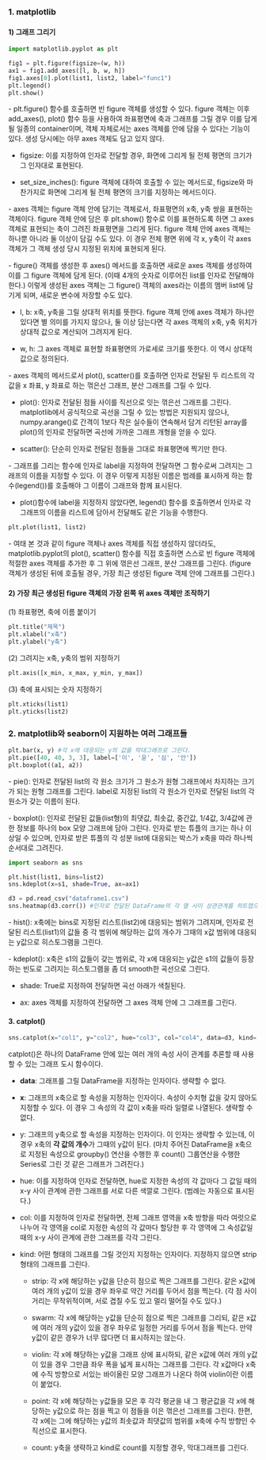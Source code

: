 ### 1. matplotlib

#### 1) 그래프 그리기

```python
import matplotlib.pyplot as plt

fig1 = plt.figure(figsize=(w, h))
ax1 = fig1.add_axes([l, b, w, h])
fig1.axes[0].plot(list1, list2, label="func1") 
plt.legend() 
plt.show()
```

\- plt.figure() 함수를 호출하면 빈 figure 객체를 생성할 수 있다. figure 객체는 이후 add_axes(), plot() 함수 등을 사용하여 좌표평면에 축과 그래프를 그릴 경우 이를 담게 될 일종의 container이며, 객체 자체로서는 axes 객체를 안에 담을 수 있다는 기능이 있다. 생성 당시에는 아무 axes 객체도 담고 있지 않다.

- figsize: 이를 지정하여 인자로 전달할 경우, 화면에 그리게 될 전체 평면의 크기가 그 인자대로 표현된다.

- set_size_inches(): figure 객체에 대하여 호출할 수 있는 메서드로, figsize와 마찬가지로 화면에 그리게 될 전체 평면의 크기를 지정하는 메서드이다.

\- axes 객체는 figure 객체 안에 담기는 객체로서, 좌표평면의 x축, y축 쌍을 표현하는 객체이다. figure 객체 안에 담은 후 plt.show() 함수로 이를 표현하도록 하면 그 axes 객체로 표현되는 축이 그려진 좌표평면을 그리게 된다. figure 객체 안에 axes 객체는 하나뿐 아니라 둘 이상이 담길 수도 있다. 이 경우 전체 평면 위에 각 x, y축이 각 axes 객체가 그 객체 생성 당시 지정된 위치에 표현되게 된다.

\- figure() 객체를 생성한 후 axes() 메서드를 호출하면 새로운 axes 객체를 생성하여 이를 그 figure 객체에 담게 된다. (이때 4개의 숫자로 이루어진 list를 인자로 전달해야 한다.) 이렇게 생성된 axes 객체는 그 figure() 객체의 axes라는 이름의 멤버 list에 담기게 되며, 새로운 변수에 저장할 수도 있다.

  - l, b: x축, y축을 그릴 상대적 위치를 뜻한다. figure 객체 안에 axes 객체가 하나만 있다면 별 의미를 가지지 않으나, 둘 이상 담는다면 각 axes 객체의 x축, y축 위치가 상대적 값으로 계산되어 그려지게 된다.

  - w, h: 그 axes 객체로 표현할 좌표평면의 가로세로 크기를 뜻한다. 이 역시 상대적 값으로 정의된다.

\- axes 객체의 메서드로서 plot(), scatter()를 호출하면 인자로 전달된 두 리스트의 각 값을 x 좌표, y 좌표로 하는 꺾은선 그래프, 분산 그래프를 그릴 수 있다. 

- plot(): 인자로 전달된 점들 사이를 직선으로 잇는 꺾은선 그래프를 그린다. matplotlib에서 공식적으로 곡선을 그릴 수 있는 방법은 지원되지 않으나, numpy.arange()로 간격이 1보다 작은 실수들이 연속해서 담겨 리턴된 array를 plot()의 인자로 전달하면 곡선에 가까운 그래프 개형을 얻을 수 있다.

- scatter(): 단순히 인자로 전달된 점들을 그대로 좌표평면에 찍기만 한다.

\- 그래프를 그리는 함수에 인자로 label을 지정하여 전달하면 그 함수로써 그려지는 그래프의 이름을 지정할 수 있다. 이 경우 이렇게 지정된 이름은 범례를 표시하게 하는 함수(legend())를 호출해야 그 이름이 그래프와 함께 표시된다.

- plot()함수에 label을 지정하지 않았다면, legend() 함수를 호출하면서 인자로 각 그래프의 이름을 리스트에 담아서 전달해도 같은 기능을 수행한다.


```python
plt.plot(list1, list2)
```

\- 여태 본 것과 같이 figure 객체나 axes 객체를 직접 생성하지 않더라도, matplotlib.pyplot의 plot(), scatter() 함수를 직접 호출하면 스스로 빈 figure 객체에 적절한 axes 객체를 추가한 후 그 위에 꺾은선 그래프, 분산 그래프를 그린다. (figure 객체가 생성된 뒤에 호출될 경우, 가장 최근 생성된 figure 객체 안에 그래프를 그린다.)




#### 2) 가장 최근 생성된 figure 객체의 가장 왼쪽 위 axes 객체만 조작하기


(1) 좌표평면, 축에 이름 붙이기

```python
plt.title("제목")
plt.xlabel("x축")
plt.ylabel("y축")
```


(2) 그려지는 x축, y축의 범위 지정하기

```python
plt.axis([x_min, x_max, y_min, y_max])
```

(3) 축에 표시되는 숫자 지정하기

```python
plt.xticks(list1)
plt.yticks(list2)
```



### 2. matplotlib와 seaborn이 지원하는 여러 그래프들

```python
plt.bar(x, y) #각 x에 대응되는 y의 값을 막대그래프로 그린다.
plt.pie([40, 40, 3, 3], label=['이', '윤', '심', '안']) 
plt.boxplot((a1, a2)) 
```

\- pie(): 인자로 전달된 list의 각 원소 크기가 그 원소가 원형 그래프에서 차지하는 크기가 되는 원형 그래프를 그린다. label로 지정된 list의 각 원소가 인자로 전달된 list의 각 원소가 갖는 이름이 된다.

\- boxplot(): 인자로 전달된 값들(list형)의 최댓값, 최솟값, 중간값, 1/4값, 3/4값에 관한 정보를 하나의 box 모양 그래프에 담아 그린다. 인자로 받는 튜플의 크기는 하나 이상일 수 있으며, 인자로 받은 튜플의 각 성분 list에 대응되는 박스가 x축을 따라 하나씩 순서대로 그려진다.


```python
import seaborn as sns

plt.hist(list1, bins=list2)
sns.kdeplot(x=s1, shade=True, ax=ax1) 

d3 = pd.read_csv("dataframe1.csv")
sns.heatmap(d3.corr()) #인자로 전달된 DataFrame의 각 열 사이 상관관계를 히트맵으로 그린다.
```

\- hist(): x축에는 bins로 지정된 리스트(list2)에 대응되는 범위가 그려지며, 인자로 전달된 리스트(list1)의 값들 중 각 범위에 해당하는 값의 개수가 그때의 x값 범위에 대응되는 y값으로 히스토그램을 그린다. 

\- kdeplot(): x축은 s1의 값들이 갖는 범위로, 각 x에 대응되는 y값은 s1의 값들이 등장하는 빈도로 그려지는 히스토그램을 좀 더 smooth한 곡선으로 그린다. 

- shade: True로 지정하여 전달하면 곡선 아래가 색칠된다. 

- ax: axes 객체를 지정하여 전달하면 그 axes 객체 안에 그 그래프를 그린다.



#### 3. catplot()

```python
sns.catplot(x="col1", y="col2", hue="col3", col="col4", data=d3, kind='strip').fig.set_size_inches(w, h) #catplot()은 직접 .fig.set_size_inches() 함수를 써서 그 크기를 정할 수 있다.
```

catplot()은 하나의 DataFrame 안에 있는 여러 개의 속성 사이 관계를 추론할 때 사용할 수 있는 그래프 도시 함수이다.

- **data**: 그래프를 그릴 DataFrame을 지정하는 인자이다. 생략할 수 없다.

- **x**: 그래프의 x축으로 할 속성을 지정하는 인자이다. 속성이 수치형 값을 갖지 않아도 지정할 수 있다. 이 경우 그 속성의 각 값이 x축을 따라 일렬로 나열된다. 생략할 수 없다.

- y: 그래프의 y축으로 할 속성을 지정하는 인자이다. 이 인자는 생략할 수 있는데, 이 경우 x축의 **각 값의 개수**가 그때의 y값이 된다. (마치 주어진 DataFrame을 x축으로 지정된 속성으로 groupby() 연산을 수행한 후 count() 그룹연산을 수행한 Series로 그린 것 같은 그래프가 그려진다.)

- hue: 이를 지정하여 인자로 전달하면, hue로 지정한 속성의 각 값마다 그 값일 때의 x-y 사이 관계에 관한 그래프를 서로 다른 색깔로 그린다. (범례는 자동으로 표시된다.)

- col: 이를 지정하여 인자로 전달하면, 전체 그래프 영역을 x축 방향을 따라 여럿으로 나누어 각 영역을 col로 지정한 속성의 각 값마다 할당한 후 각 영역에 그 속성값일 때의 x-y 사이 관계에 관한 그래프를 각각 그린다.

- kind: 어떤 형태의 그래프를 그릴 것인지 지정하는 인자이다. 지정하지 않으면 strip 형태의 그래프를 그린다.

  - strip: 각 x에 해당하는 y값을 단순히 점으로 찍은 그래프를 그린다. 같은 x값에 여러 개의 y값이 있을 경우 좌우로 약간 거리를 두어서 점을 찍는다. (각 점 사이 거리는 무작위적이며, 서로 겹칠 수도 있고 멀리 떨어질 수도 있다.)

  - swarm: 각 x에 해당하는 y값을 단순히 점으로 찍은 그래프를 그리되, 같은 x값에 여러 개의 y값이 있을 경우 좌우로 일정한 거리를 두어서 점을 찍는다. 만약 y값이 같은 경우가 너무 많다면 더 표시하지는 않는다.

  - violin: 각 x에 해당하는 y값을 그래프 상에 표시하되, 같은 x값에 여러 개의 y값이 있을 경우 그만큼 좌우 폭을 넓게 표시하는 그래프를 그린다. 각 x값마다 x축에 수직 방향으로 서있는 바이올린 모양 그래프가 나온다 하여 violin이란 이름이 붙었다. 

  - point: 각 x에 해당하는 y값들을 모은 후 각각 평균을 내 그 평균값을 각 x에 해당하는 y값으로 하는 점을 찍고 이 점들을 이은 꺾은선 그래프를 그린다. 한편, 각 x에는 그에 해당하는 y값의 최솟값과 최댓값의 범위를 x축에 수직 방향인 수직선으로 표시한다.

  - count: y축을 생략하고 kind로 count를 지정할 경우, 막대그래프를 그린다.
